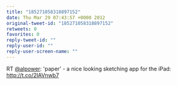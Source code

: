 ```yaml
---
title: "185271058318897152"
date: Thu Mar 29 07:43:57 +0000 2012
original-tweet-id: "185271058318897152"
retweets: 0
favorites: 0
reply-tweet-id: ""
reply-user-id: ""
reply-user-screen-name: ""
---
```

RT <a href="https://twitter.com/alpower">@alpower</a>: 'paper' - a nice looking sketching app for the iPad: http://t.co/2IAVnwb7
